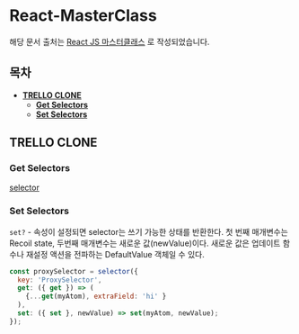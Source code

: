 # React-MasterClass
해당 문서 출처는 [React JS 마스터클래스](https://nomadcoders.co/react-masterclass/lobby) 로 작성되었습니다.

## 목차
* **[TRELLO CLONE](#trello-clone)**
   * **[Get Selectors](#get-selectors)**
   * **[Set Selectors](#set-selectors)**
   
## TRELLO CLONE
### Get Selectors
[selector](https://recoiljs.org/ko/docs/api-reference/core/selector)

### Set Selectors
`set?` - 속성이 설정되면 selector는 쓰기 가능한 상태를 반환한다. 첫 번째 매개변수는 Recoil state, 두번째 매개변수는 새로운 값(newValue)이다. 새로운 값은 업데이트 함수나 재설정 액션을 전파하는 DefaultValue 객체일 수 있다.
```javascript
const proxySelector = selector({
  key: 'ProxySelector',
  get: ({ get }) => (
    {...get(myAtom), extraField: 'hi' }
  ),
  set: ({ set }, newValue) => set(myAtom, newValue);
});
```
